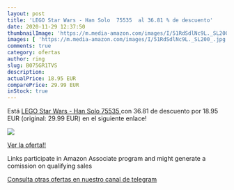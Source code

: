 ```yaml
---
layout: post
title: 'LEGO Star Wars - Han Solo  75535  al 36.81 % de descuento'
date: 2020-11-29 12:37:50
thumbnailImage: 'https://m.media-amazon.com/images/I/51RdSdlNc9L._SL200_.jpg'
images: [ 'https://m.media-amazon.com/images/I/51RdSdlNc9L._SL200_.jpg' ]
comments: true
category: ofertas
author: ring
slug: B075GR1TVS
description:
actualPrice: 18.95 EUR
comparePrice: 29.99 EUR
inStock: true
---
```


Está [LEGO Star Wars - Han Solo  75535 ](https://www.amazon.es/dp/B075GR1TVS/?tag=redken-21) con 36.81 de descuento por 18.95 EUR (original: 29.99 EUR) en el siguiente enlace!

[![](https://m.media-amazon.com/images/I/51RdSdlNc9L._SL200_.jpg)](https://www.amazon.es/dp/B075GR1TVS/?tag=redken-21)

[Ver la oferta!!](https://www.amazon.es/dp/B075GR1TVS/?tag=redken-21)

Links participate in Amazon Associate program and might generate a comission on qualifying sales

[Consulta otras ofertas en nuestro canal de telegram](https://t.me/s/ofertas25)
